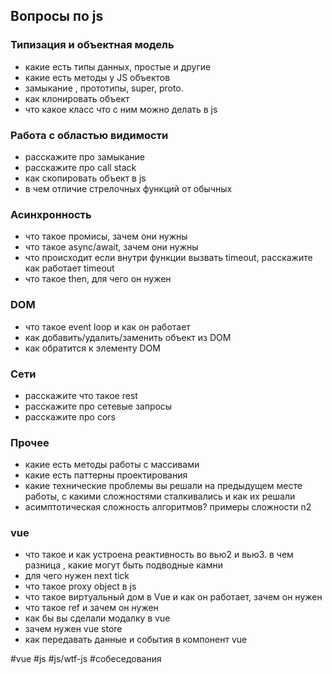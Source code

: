 ## Вопросы по js

### Типизация и объектная модель
- какие есть типы данных, простые и другие
- какие есть методы у JS объектов
- замыкание , прототипы, super, proto.
- как клонировать объект
- что какое класс что с ним можно делать в js


### Работа с областью видимости
- расскажите про замыкание
- расскажите про call stack
- как скопировать объект в js
- в чем отличие стрелочных функций от обычных


### Асинхронность
- что такое промисы, зачем они нужны
- что такое async/await, зачем они нужны
- что происходит если внутри функции вызвать timeout, расскажите как работает timeout
- что такое then, для чего он нужен


### DOM
- что такоe event loop и как он работает
- как добавить/удалить/заменить объект из DOM
- как обратится к элементу DOM


### Сети
- расскажите что такое rest
- расскажите про сетевые запросы
- расскажите про cors


### Прочее
- какие есть методы работы с массивами
- какие есть паттерны проектирования
- какие технические проблемы вы решали на предыдущем месте работы, с какими сложностями сталкивались и как их решали
- асимптотическая сложность алгоритмов? примеры сложности n2


### vue 
- что такое и как устроена реактивность во вью2 и вью3. в чем разница , какие могут быть подводные камни
- для чего нужен next tick
- что такое proxy object в js
- что такое виртуальный дом в Vue и как он работает, зачем он нужен
- что такое ref и зачем он нужен
- как бы вы сделали модалку в vue
- зачем нужен vue store
- как передавать данные и события в компонент vue

#vue #js #js/wtf-js #собеседования 









